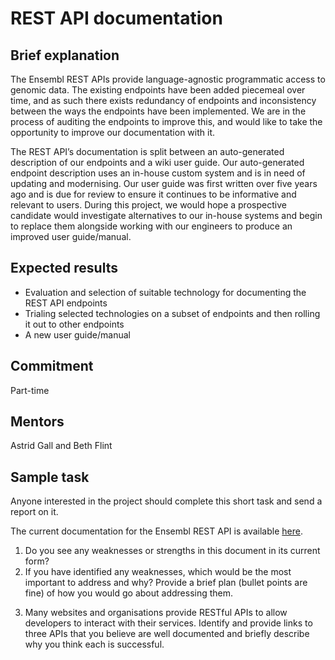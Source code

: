 # REST API documentation

## Brief explanation

The Ensembl REST APIs provide language-agnostic programmatic access to genomic data. The existing endpoints have been added piecemeal over time, and as such there exists redundancy of endpoints and inconsistency between the ways the endpoints have been implemented. We are in the process of auditing the endpoints to improve this, and would like to take the opportunity to improve our documentation with it.

The REST API’s documentation is split between an auto-generated description of our endpoints and a wiki user guide. Our auto-generated endpoint description uses an in-house custom system and is in need of updating and modernising. Our user guide was first written over five years ago and is due for review to ensure it continues to be informative and relevant to users. During this project, we would hope a prospective candidate would investigate alternatives to our in-house systems and begin to replace them alongside working with our engineers to produce an improved user guide/manual.

## Expected results

* Evaluation and selection of suitable technology for documenting the REST API endpoints
* Trialing selected technologies on a subset of endpoints and then rolling it out to other endpoints
* A new user guide/manual

## Commitment

Part-time

## Mentors

Astrid Gall and Beth Flint

## Sample task

Anyone interested in the project should complete this short task and send a report on it.

The current documentation for the Ensembl REST API is available [here](http://rest.ensembl.org/).   

1. Do you see any weaknesses or strengths in this document in its current form?
2. If you have identified any weaknesses, which would be the most important to address and why? Provide a brief plan (bullet points are fine) of how you would go about addressing them. 
3) Many websites and organisations provide RESTful APIs to allow developers to interact with their services.  Identify and provide links to three APIs that you believe are well documented and briefly describe why you think each is successful.
